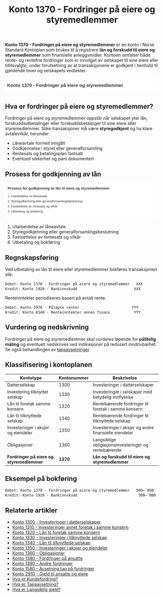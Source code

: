 ﻿---
title: "Konto 1370 - Fordringer på eiere og styremedlemmer"
seoTitle: "1370-fordringer-pa-eiere-og-styremedlemmer"
description: '**Konto 1370 - Fordringer på eiere og styremedlemmer** er en konto i Norsk Standard Kontoplan som brukes til å registrere **lån og forskudd til eiere og styr...'
---

**Konto 1370 - Fordringer på eiere og styremedlemmer** er en konto i Norsk Standard Kontoplan som brukes til å registrere **lån og forskudd til eiere og styremedlemmer** som finansielle anleggsmidler. Kontoen omfatter både rente- og rentefrie fordringer som er innvilget av selskapet til sine eiere eller tillitsvalgte, under forutsetning av at transaksjonene er godkjent i henhold til gjeldende lover og selskapets vedtekter.

![Illustrasjon av konto 1370 fordinger på eiere og styremedlemmer](1370-fordringer-pa-eiere-og-styremedlemmer-image.svg)

## Hva er fordringer på eiere og styremedlemmer?

Fordringer på eiere og styremedlemmer oppstår når selskapet yter lån, forskuddsutbetalinger eller forskuddsbetalinger til sine eiere eller styremedlemmer. Slike transaksjoner må være **styregodkjent** og ha klare avtalevilkår, herunder:

* Låneavtale formelt inngått
* Godkjennelse i styret eller generalforsamling
* Rentesats og betalingsplan fastsatt
* Eventuell sikkerhet og pant dokumentert

## Prosess for godkjenning av lån

![Prosess for godkjenning av lån til eiere og styremedlemmer](1370-prosess-godkjenning-eiere-styremedlemmer.svg)

1. Utarbeidelse av låneavtale
2. Styregodkjenning eller generalforsamlingsbeslutning
3. Fastsettelse av rentesats og vilkår
4. Utbetaling og bokføring

## Regnskapsføring

Ved utbetaling av lån til eiere eller styremedlemmer bokføres transaksjonen slik:

```plaintext
Debet: Konto 1370 - Fordringer på eiere og styremedlemmer   XXX
Kredit: Konto 1920 - Bankinnskudd                          XXX
```

Renteinntekter periodiseres basert på avtalt rente:

```plaintext
Debet: Konto 2970 - Påløpte renter                        YYY
Kredit: Konto 8140 - Renteinntekter annen finans           YYY
```

## Vurdering og nedskrivning

Fordringer på eiere og styremedlemmer skal vurderes løpende for **pålitelig måling** og eventuelt nedskrives ved indikasjoner på redusert inndrivbarhet. Se også behandlingen av [tapsavsetninger](/blogs/regnskap/tap-pa-fordring "Hva er Tapsavsetning? Behandling av fordringer").

## Klassifisering i kontoplanen

| Kontotype                             | Kontonummer | Beskrivelse                                            |
|---------------------------------------|-------------|--------------------------------------------------------|
| Datterselskap                         | 1300        | Investeringer i datterselskaper                        |
| Investering tilknyttet selskap        | 1330        | Investeringer i selskaper med betydelig innflytelse    |
| Lån til foretak samme konsern         | 1320        | Rentebærende fordringer til foretak i samme konsern    |
| Lån til tilknyttede selskap           | 1340        | Rentebærende fordringer til tilknyttede selskap        |
| Investeringer i aksjer og eiendeler   | 1350        | Investeringer i aksjer og andre finansielle eiendeler  |
| Obligasjoner                          | 1360        | Langsiktige obligasjonsinvesteringer og rentebærende   |
| **Fordringer på eiere og styremedlemmer** | **1370** | **Lån og forskudd til eiere og styremedlemmer**        |

## Eksempel på bokføring

```plaintext
Debet: Konto 1370 - Fordringer på eiere og styremedlemmer   500–¯000
Kredit: Konto 1920 - Bankinnskudd                            500–¯000
```

## Relaterte artikler

* [Konto 1300 - Investeringer i datterselskaper](/blogs/kontoplan/1300-investeringer-i-datterselskaper "Konto 1300 - Investeringer i datterselskaper")
* [Konto 1310 - Investeringer annet foretak i samme konsern](/blogs/kontoplan/1310-investeringer-annet-foretak-i-samme-konsern "Konto 1310 - Investeringer annet foretak i samme konsern")
* [Konto 1320 - Lån til foretak samme konsern](/blogs/kontoplan/1320-lan-til-foretak-samme-konsern "Konto 1320 - Lån til foretak samme konsern")
* [Konto 1330 - Investeringer i tilknyttede selskap](/blogs/kontoplan/1330-investeringer-i-tilknyttede-selskap "Konto 1330 - Investeringer i tilknyttede selskap")
* [Konto 1340 - Lån til tilknyttede selskap](/blogs/kontoplan/1340-lan-til-tilknyttede-selskap "Konto 1340 - Lån til tilknyttede selskap")
* [Konto 1350 - Investeringer i aksjer og eiendeler](/blogs/kontoplan/1350-investeringer-i-aksjer-og-eiendeler "Konto 1350 - Investeringer i aksjer og eiendeler")
* [Konto 1360 - Obligasjoner](/blogs/kontoplan/1360-obligasjoner "Konto 1360 - Obligasjoner")
* [Konto 1380 - Fordringer på ansatte](/blogs/kontoplan/1380-fordringer-pa-ansatte "Konto 1380 - Fordringer på ansatte")
* [Konto 1390 - Andre fordringer](/blogs/kontoplan/1390-andre-fordringer "Konto 1390 - Andre fordringer")
* [Konto 1580 - Avsetning tap på fordringer](/blogs/kontoplan/1580-avsetning-tap-pa-fordringer "Konto 1580 - Avsetning tap på fordringer")
* [Konto 2910 - Gjeld til ansatte og eiere](/blogs/kontoplan/2910-gjeld-til-ansatte-og-eiere "Konto 2910 - Gjeld til ansatte og eiere")
* [Hva er Kundefordring?](/blogs/regnskap/hva-er-kundefordring "Hva er Kundefordring? Komplett Guide til Kundefordring")
* [Hva er Tapsavsetning?](/blogs/regnskap/tap-pa-fordring "Hva er Tapsavsetning? Behandling av fordringer")
* [Hva er Langsiktig gjeld?](/blogs/regnskap/langsiktig-gjeld "Langsiktig gjeld")






